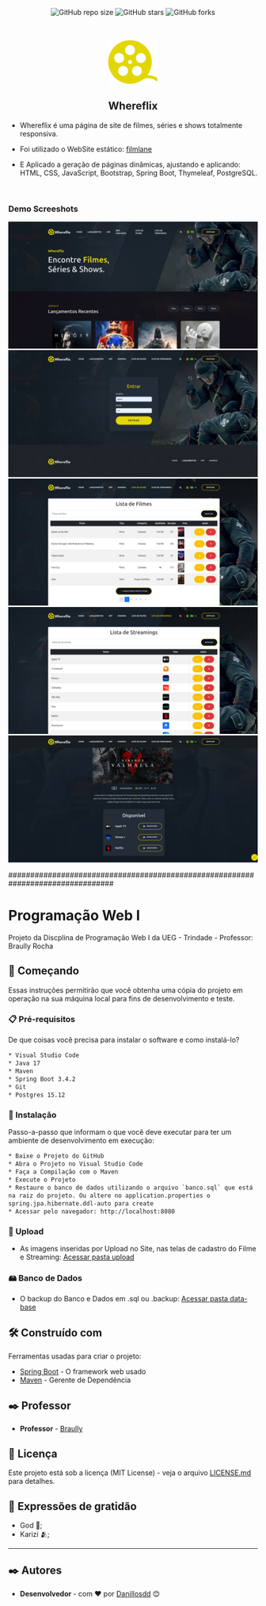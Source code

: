 <div align="center">

  ![GitHub repo size](https://img.shields.io/github/repo-size/danillosdd/whereflix)
  ![GitHub stars](https://img.shields.io/github/stars/danillosdd/whereflix?style=social)
  ![GitHub forks](https://img.shields.io/github/forks/danillosdd/whereflix?style=social)

<br />
  <br />

<img src="./readme-images/favicon.svg" />

<h2>Whereflix</h2>

</div>

* Whereflix é uma página de site de filmes, séries e shows totalmente responsiva.

* Foi utilizado o WebSite estático: [filmlane](https://github.com/codewithsadee/filmlane)

* E Aplicado a geração de páginas dinâmicas, ajustando e aplicando: HTML, CSS, JavaScript, Bootstrap, Spring Boot, Thymeleaf, PostgreSQL.


<br />

### Demo Screeshots

![Filmlane Desktop Demo](./readme-images/screeshot.png "Screeshot")
![Filmlane Desktop Demo](./readme-images/screeshot_2.png "Screeshot_2")
![Filmlane Desktop Demo](./readme-images/screeshot_3.png "Screeshot_3")
![Filmlane Desktop Demo](./readme-images/screeshot_4.png "Screeshot_4")
![Filmlane Desktop Demo](./readme-images/screeshot_5.png "Screeshot_5")

################################################################################

# Programação Web I

Projeto da Discplina de Programação Web I da UEG - Trindade - Professor: Braully Rocha

## 🚀 Começando

Essas instruções permitirão que você obtenha uma cópia do projeto em operação na sua máquina local para fins de desenvolvimento e teste.

### 📋 Pré-requisitos

De que coisas você precisa para instalar o software e como instalá-lo?

```
* Visual Studio Code
* Java 17
* Maven
* Spring Boot 3.4.2
* Git
* Postgres 15.12
```

### 🔧 Instalação

Passo-a-passo que informam o que você deve executar para ter um ambiente de desenvolvimento em execução:

```
* Baixe o Projeto do GitHub
* Abra o Projeto no Visual Studio Code
* Faça a Compilação com o Maven
* Execute o Projeto
* Restaure o banco de dados utilizando o arquivo `banco.sql` que está na raiz do projeto. Ou altere no application.properties o spring.jpa.hibernate.ddl-auto para create
* Acessar pelo navegador: http://localhost:8080
```
	
### 📁 Upload

* As imagens inseridas por Upload no Site, nas telas de cadastro do Filme e Streaming: [Acessar pasta upload](./upload)

### 🖴 Banco de Dados

* O backup do Banco e Dados em .sql ou .backup: [Acessar pasta data-base](./data-base)

## 🛠️ Construído com

Ferramentas usadas para criar o projeto:

* [Spring Boot](https://start.spring.io) - O framework web usado
* [Maven](https://maven.apache.org/) - Gerente de Dependência

## ✒️ Professor

* **Professor**  - [Braully](https://github.com/braully)

## 📄 Licença

Este projeto está sob a licença (MIT License) - veja o arquivo [LICENSE.md](https://github.com/Danillosdd/whereFlix/blob/main/LICENSE) para detalhes.

## 🎁 Expressões de gratidão

* God 🙏;
* Karizi 🫂;

---

## ✒️ Autores


* **Desenvolvedor** - com ❤️ por [Danillosdd](https://github.com/Danillosdd) 😊
